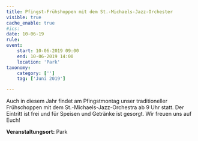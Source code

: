 ```yaml
---
title: Pfingst-Frühshoppen mit dem St.-Michaels-Jazz-Orchester
visible: true
cache_enable: true
#ics: 
date: 10-06-19
rule: 
event:
	start: 10-06-2019 09:00
	end: 10-06-2019 14:00
	location: 'Park'
taxonomy:
	category: ['']
	tag: ['Juni 2019']

---
```

Auch in diesem Jahr findet am Pfingstmontag unser traditioneller Frühschoppen mit dem St.-Michaels-Jazz-Orchestra ab 9 Uhr statt. Der Eintritt ist frei und für Speisen und Getränke ist gesorgt. Wir freuen uns auf Euch!


**Veranstaltungsort:** Park

